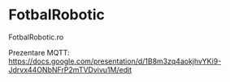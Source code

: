 FotbalRobotic
=============

FotbalRobotic.ro

Prezentare MQTT: https://docs.google.com/presentation/d/1B8m3zq4aokjhvYKi9-Jdrvx44ONbNFrP2mTVDvivu1M/edit
